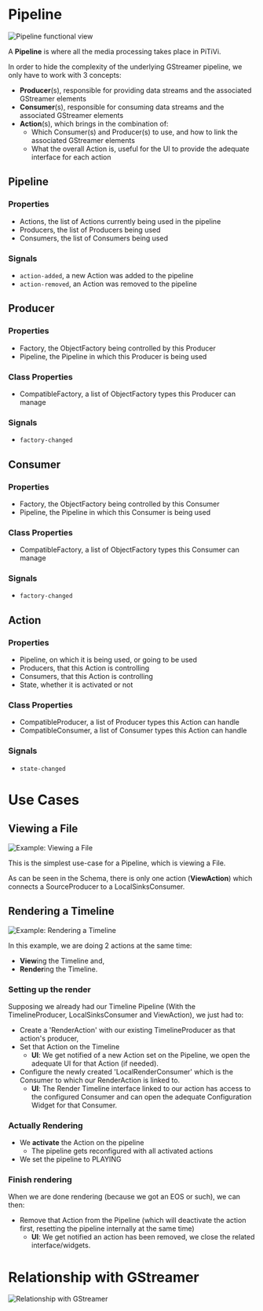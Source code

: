 # Pipeline

![Pipeline functional
view](Pipeline-functional.png "Pipeline functional view")

A **Pipeline** is where all the media processing takes place in PiTiVi.

In order to hide the complexity of the underlying GStreamer pipeline, we
only have to work with 3 concepts:

-   **Producer**(s), responsible for providing data streams and the
    associated GStreamer elements
-   **Consumer**(s), responsible for consuming data streams and the
    associated GStreamer elements
-   **Action**(s), which brings in the combination of:
    -   Which Consumer(s) and Producer(s) to use, and how to link the
        associated GStreamer elements
    -   What the overall Action is, useful for the UI to provide the
        adequate interface for each action

## Pipeline

### Properties

-   Actions, the list of Actions currently being used in the pipeline
-   Producers, the list of Producers being used
-   Consumers, the list of Consumers being used

### Signals

-   `action-added`, a new Action was added to the pipeline
-   `action-removed`, an Action was removed to the pipeline

## Producer

### Properties

-   Factory, the ObjectFactory being controlled by this Producer
-   Pipeline, the Pipeline in which this Producer is being used

### Class Properties

-   CompatibleFactory, a list of ObjectFactory types this Producer can
    manage

### Signals

-   `factory-changed`

## Consumer

### Properties

-   Factory, the ObjectFactory being controlled by this Consumer
-   Pipeline, the Pipeline in which this Consumer is being used

### Class Properties

-   CompatibleFactory, a list of ObjectFactory types this Consumer can
    manage

### Signals

-   `factory-changed`

## Action

### Properties

-   Pipeline, on which it is being used, or going to be used
-   Producers, that this Action is controlling
-   Consumers, that this Action is controlling
-   State, whether it is activated or not

### Class Properties

-   CompatibleProducer, a list of Producer types this Action can handle
-   CompatibleConsumer, a list of Consumer types this Action can handle

### Signals

-   `state-changed`

# Use Cases

## Viewing a File

![Example: Viewing a
File](Pipeline-viewing-file.png "Example: Viewing a File")

This is the simplest use-case for a Pipeline, which is viewing a File.

As can be seen in the Schema, there is only one action (**ViewAction**)
which connects a SourceProducer to a LocalSinksConsumer.

## Rendering a Timeline

![Example: Rendering a
Timeline](Pipeline-rendering-timeline.png "Example: Rendering a Timeline")

In this example, we are doing 2 actions at the same time:

-   **View**ing the Timeline and,
-   **Render**ing the Timeline.

### Setting up the render

Supposing we already had our Timeline Pipeline (With the
TimelineProducer, LocalSinksConsumer and ViewAction), we just had to:

-   Create a 'RenderAction' with our existing TimelineProducer as that
    action's producer,
-   Set that Action on the Timeline
    -   **UI**: We get notified of a new Action set on the Pipeline, we
        open the adequate UI for that Action (if needed).
-   Configure the newly created 'LocalRenderConsumer' which is the
    Consumer to which our RenderAction is linked to.
    -   **UI**: The Render Timeline interface linked to our action has
        access to the configured Consumer and can open the adequate
        Configuration Widget for that Consumer.

### Actually Rendering

-   We **activate** the Action on the pipeline
    -   The pipeline gets reconfigured with all activated actions
-   We set the pipeline to PLAYING

### Finish rendering

When we are done rendering (because we got an EOS or such), we can then:

-   Remove that Action from the Pipeline (which will deactivate the
    action first, resetting the pipeline internally at the same time)
    -   **UI**: We get notified an action has been removed, we close the
        related interface/widgets.

# Relationship with GStreamer

![Relationship with
GStreamer](Pipeline-gstreamer-relationship.png "Relationship with GStreamer")
